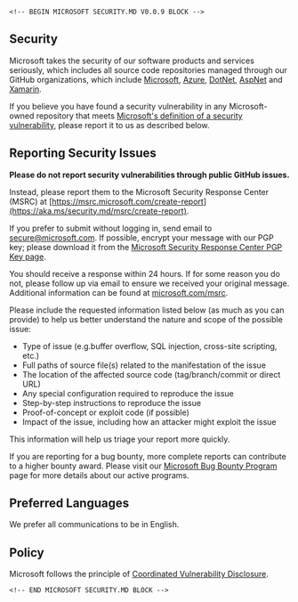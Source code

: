```{=html}
<!-- BEGIN MICROSOFT SECURITY.MD V0.0.9 BLOCK -->
```

## Security

Microsoft takes the security of our software products and services
seriously, which includes all source code repositories managed through
our GitHub organizations, which include
[Microsoft](https://github.com/Microsoft),
[Azure](https://github.com/Azure), [DotNet](https://github.com/dotnet),
[AspNet](https://github.com/aspnet) and
[Xamarin](https://github.com/xamarin).

If you believe you have found a security vulnerability in any
Microsoft-owned repository that meets [Microsoft's definition of a
security vulnerability](https://aka.ms/security.md/definition), please
report it to us as described below.

## Reporting Security Issues

**Please do not report security vulnerabilities through public GitHub
issues.**

Instead, please report them to the Microsoft Security Response Center
(MSRC) at
[https://msrc.microsoft.com/create-report](https://aka.ms/security.md/msrc/create-report).

If you prefer to submit without logging in, send email to
<secure@microsoft.com>. If possible, encrypt your message with our PGP
key; please download it from the [Microsoft Security Response Center PGP
Key page](https://aka.ms/security.md/msrc/pgp).

You should receive a response within 24 hours. If for some reason you do
not, please follow up via email to ensure we received your original
message. Additional information can be found at
[microsoft.com/msrc](https://www.microsoft.com/msrc).

Please include the requested information listed below (as much as you
can provide) to help us better understand the nature and scope of the
possible issue:

- Type of issue (e.g.buffer overflow, SQL injection, cross-site
    scripting, etc.)
- Full paths of source file(s) related to the manifestation of the
    issue
- The location of the affected source code (tag/branch/commit or
    direct URL)
- Any special configuration required to reproduce the issue
- Step-by-step instructions to reproduce the issue
- Proof-of-concept or exploit code (if possible)
- Impact of the issue, including how an attacker might exploit the
    issue

This information will help us triage your report more quickly.

If you are reporting for a bug bounty, more complete reports can
contribute to a higher bounty award. Please visit our [Microsoft Bug
Bounty Program](https://aka.ms/security.md/msrc/bounty) page for more
details about our active programs.

## Preferred Languages

We prefer all communications to be in English.

## Policy

Microsoft follows the principle of [Coordinated Vulnerability
Disclosure](https://aka.ms/security.md/cvd).

```{=html}
<!-- END MICROSOFT SECURITY.MD BLOCK -->
```

